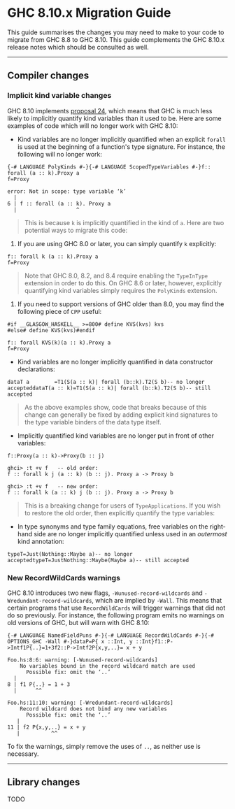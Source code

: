 # GHC 8.10.x Migration Guide


This guide summarises the changes you may need to make to your code to migrate from GHC 8.8 to GHC 8.10. This guide complements the GHC 8.10.x release notes which should be consulted as well.

---

## Compiler changes

### Implicit kind variable changes


GHC 8.10 implements [proposal 24](https://github.com/ghc-proposals/ghc-proposals/blob/master/proposals/0024-no-kind-vars.rst), which means that GHC is much less likely to implicitly quantify kind variables than it used to be. Here are some examples of code which will no longer work with GHC 8.10:

- Kind variables are no longer implicitly quantified when an explicit `forall` is used at the beginning of a function's type signature. For instance, the following will no longer work:

```
{-# LANGUAGE PolyKinds #-}{-# LANGUAGE ScopedTypeVariables #-}f:: forall (a :: k).Proxy a
f=Proxy
```

```wiki
error: Not in scope: type variable ‘k’
  |
6 | f :: forall (a :: k). Proxy a
  |                   ^
```

>
> This is because `k` is implicitly quantified in the kind of `a`. Here are two potential ways to migrate this code:

1. If you are using GHC 8.0 or later, you can simply quantify `k` explicitly:

```
f:: forall k (a :: k).Proxy a
f=Proxy
```

>
> Note that GHC 8.0, 8.2, and 8.4 require enabling the `TypeInType` extension in order to do this. On GHC 8.6 or later, however, explicitly quantifying kind variables simply requires the `PolyKinds` extension.

1. If you need to support versions of GHC older than 8.0, you may find the following piece of `CPP` useful:

```
#if __GLASGOW_HASKELL__ >=800# define KVS(kvs) kvs
#else# define KVS(kvs)#endif

f:: forall KVS(k)(a :: k).Proxy a
f=Proxy
```

- Kind variables are no longer implicitly quantified in data constructor declarations:

```
dataT a        =T1(S(a :: k)| forall (b::k).T2(S b)-- no longer accepteddataT(a :: k)=T1(S(a :: k)| forall (b::k).T2(S b)-- still accepted
```

>
> As the above examples show, code that breaks because of this change can generally be fixed by adding explicit kind signatures to the type variable binders of the data type itself.

- Implicitly quantified kind variables are no longer put in front of other variables:

```
f::Proxy(a :: k)->Proxy(b :: j)
```

```wiki
ghci> :t +v f   -- old order:
f :: forall k j (a :: k) (b :: j). Proxy a -> Proxy b

ghci> :t +v f   -- new order:
f :: forall k (a :: k) j (b :: j). Proxy a -> Proxy b
```

>
> This is a breaking change for users of `TypeApplications`. If you wish to restore the old order, then explicitly quantify the type variables:

- In type synonyms and type family equations, free variables on the right-hand side are no longer implicitly quantified unless used in an *outermost* kind annotation:

```
typeT=Just(Nothing::Maybe a)-- no longer acceptedtypeT=JustNothing::Maybe(Maybe a)-- still accepted
```

### New RecordWildCards warnings


GHC 8.10 introduces two new flags, `-Wunused-record-wildcards` and `-Wredundant-record-wildcards`, which are implied by `-Wall`. This means that certain programs that use `RecordWildCards` will trigger warnings that did not do so previously. For instance, the following program emits no warnings on old versions of GHC, but will warn with GHC 8.10:

```
{-# LANGUAGE NamedFieldPuns #-}{-# LANGUAGE RecordWildCards #-}{-# OPTIONS_GHC -Wall #-}dataP=P{ x ::Int, y ::Int}f1::P->Intf1P{..}=1+3f2::P->Intf2P{x,y,..}= x + y
```

```wiki
Foo.hs:8:6: warning: [-Wunused-record-wildcards]
    No variables bound in the record wildcard match are used
      Possible fix: omit the ‘..’
  |
8 | f1 P{..} = 1 + 3
  |      ^^

Foo.hs:11:10: warning: [-Wredundant-record-wildcards]
    Record wildcard does not bind any new variables
      Possible fix: omit the ‘..’
   |
11 | f2 P{x,y,..} = x + y
   |          ^^
```


To fix the warnings, simply remove the uses of `..`, as neither use is necessary.

---

## Library changes

TODO